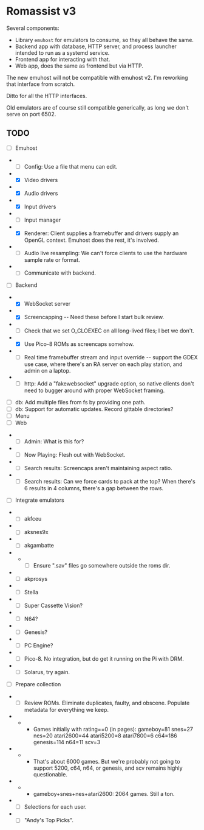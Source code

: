 # Romassist v3

Several components:
- Library `emuhost` for emulators to consume, so they all behave the same.
- Backend app with database, HTTP server, and process launcher intended to run as a systemd service.
- Frontend app for interacting with that.
- Web app, does the same as frontend but via HTTP.

The new emuhost will not be compatible with emuhost v2. I'm reworking that interface from scratch.

Ditto for all the HTTP interfaces.

Old emulators are of course still compatible generically, as long we don't serve on port 6502.

## TODO

- [ ] Emuhost
- - [ ] Config: Use a file that menu can edit.
- - [x] Video drivers
- - [x] Audio drivers
- - [x] Input drivers
- - [ ] Input manager
- - [x] Renderer: Client supplies a framebuffer and drivers supply an OpenGL context. Emuhost does the rest, it's involved.
- - [ ] Audio live resampling: We can't force clients to use the hardware sample rate or format.
- - [ ] Communicate with backend.
- [ ] Backend
- - [x] WebSocket server
- - [x] Screencapping -- Need these before I start bulk review.
- - [ ] Check that we set O_CLOEXEC on all long-lived files; I bet we don't.
- - [x] Use Pico-8 ROMs as screencaps somehow.
- - [ ] Real time framebuffer stream and input override -- support the GDEX use case, where there's an RA server on each play station, and admin on a laptop.
- - [ ] http: Add a "fakewebsocket" upgrade option, so native clients don't need to bugger around with proper WebSocket framing.
- [ ] db: Add multiple files from fs by providing one path.
- [ ] db: Support for automatic updates. Record gittable directories?
- [ ] Menu
- [ ] Web
- - [ ] Admin: What is this for?
- - [ ] Now Playing: Flesh out with WebSocket.
- - [ ] Search results: Screencaps aren't maintaining aspect ratio.
- - [ ] Search results: Can we force cards to pack at the top? When there's 6 results in 4 columns, there's a gap between the rows.
- [ ] Integrate emulators
- - [ ] akfceu
- - [ ] aksnes9x
- - [ ] akgambatte
- - - [ ] Ensure ".sav" files go somewhere outside the roms dir.
- - [ ] akprosys
- - [ ] Stella
- - [ ] Super Cassette Vision?
- - [ ] N64?
- - [ ] Genesis?
- - [ ] PC Engine?
- - [ ] Pico-8. No integration, but do get it running on the Pi with DRM.
- - [ ] Solarus, try again.
- [ ] Prepare collection
- - [ ] Review ROMs. Eliminate duplicates, faulty, and obscene. Populate metadata for everything we keep.
- - - Games initially with rating==0 (in pages): gameboy=81 snes=27 nes=20 atari2600=44 atari5200=8 atari7800=6 c64=186 genesis=114 n64=11 scv=3
- - - That's about 6000 games. But we're probably not going to support 5200, c64, n64, or genesis, and scv remains highly questionable.
- - - gameboy+snes+nes+atari2600: 2064 games. Still a ton.
- - [ ] Selections for each user.
- - [ ] "Andy's Top Picks".

